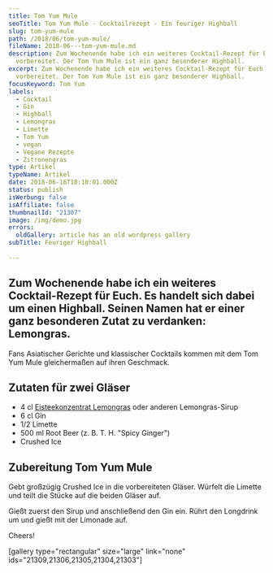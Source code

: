 ```yaml
---
title: Tom Yum Mule
seoTitle: Tom Yum Mule - Cocktailrezept - Ein feuriger Highball
slug: tom-yum-mule
path: /2018/06/tom-yum-mule/
fileName: 2018-06---tom-yum-mule.md
description: Zum Wochenende habe ich ein weiteres Cocktail-Rezept für Euch
  vorbereitet. Der Tom Yum Mule ist ein ganz besonderer Highball.
excerpt: Zum Wochenende habe ich ein weiteres Cocktail-Rezept für Euch
  vorbereitet. Der Tom Yum Mule ist ein ganz besonderer Highball.
focusKeyword: Tom Yum
labels:
  - Cocktail
  - Gin
  - Highball
  - Lemongras
  - Limette
  - Tom Yum
  - vegan
  - Vegane Rezepte
  - Zitronengras
type: Artikel
typeName: Artikel
date: 2018-06-16T18:10:01.000Z
status: publish
isWerbung: false
isAffiliate: false
thumbnailId: "21307"
image: /img/demo.jpg
errors:
  oldGallery: article has an old wordpress gallery
subTitle: Feuriger Highball
  
---
```


## Zum Wochenende habe ich ein weiteres Cocktail-Rezept für Euch. Es handelt sich dabei um einen Highball. Seinen Namen hat er einer ganz besonderen Zutat zu verdanken: Lemongras.

Fans Asiatischer Gerichte und klassischer Cocktails kommen mit dem Tom Yum Mule
gleichermaßen auf ihren Geschmack.

## Zutaten für zwei Gläser

- 4 cl
  [Eisteekonzentrat Lemongras](/2018/05/bio-eistee-konzentrate-von-teatime-im-test/)
  oder anderen Lemongras-Sirup
- 6 cl Gin
- 1/2 Limette
- 500 ml Root Beer (z. B. T. H. "Spicy Ginger")
- Crushed Ice

## Zubereitung Tom Yum Mule

Gebt großzügig Crushed Ice in die vorbereiteten Gläser. Würfelt die Limette und
teilt die Stücke auf die beiden Gläser auf.

Gießt zuerst den Sirup und anschließend den Gin ein. Rührt den Longdrink um und
gießt mit der Limonade auf.

Cheers!

[gallery type="rectangular" size="large" link="none"
ids="21309,21306,21305,21304,21303"]

  
